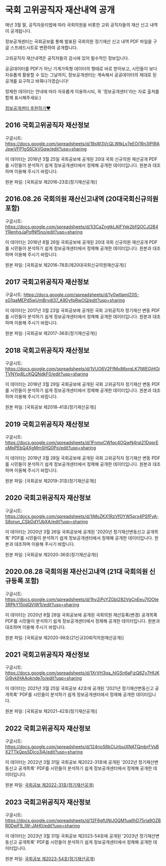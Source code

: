 # 국회 고위공직자 재산내역 공개

매년 3월 말, 공직자윤리법에 따라 국회의원을 비롯한 고위 공직자들의 재산 신고 내역이 공개됩니다.

정보공개센터는 국회공보를 통해 발표된 국회의원 정기재산 신고 내역 PDF 파일을 구글 스프레드시트로 변환하여 공개합니다.

고위공직자 재산내역은 공직자들의 감시에 있어 필수적인 정보입니다.

공공데이터를 PDF가 아닌 기계가독형 데이터의 형태로 바로 받아보고, 시민들이 보다 자유롭게 활용할 수 있는 그날까지, 정보공개센터는 계속해서 공공데이터의 제대로 된 공개를 요구하고 바꿔나가겠습니다!

정제한 데이터는 안내에 따라 자유롭게 이용하시되, 꼭 '정보공개센터'라는 자료 출처를 함께 표시해주세요:)

[정보공개센터 후원하기❤](https://www.opengirok.or.kr/56)




## 2016 국회고위공직자 재산정보
구글시트: https://docs.google.com/spreadsheets/d/18sW3VcQLWtkLv7eEOj1Rn3lPIRAJpwVFP1gS6CkVGqw/edit?usp=sharing

이 데이터는 2016년 3월 25일 국회공보에 공개된 20대 국회 신규의원 재산공개 PDF를 시민들이 분석하기 쉽게 정보공개센터에서 정제해 공개한 데이터입니다. 원본과 대조하며 이용해 주시기 바랍니다.

원본 파일: [국회공보 제2016-23호(정기재산공개)]

## 2016.08.26 국회의원 재산신고내역 (20대국회신규의원 포함)
구글시트: https://docs.google.com/spreadsheets/d/1i3CaZngtkLAIFYek2bfQOCJI2B4YRenhgJaPqfNf5no/edit?usp=sharing

이 데이터는 2016년 8월 26일 국회공보에 공개된 20대 국회 신규의원 재산공개 PDF를 시민들이 분석하기 쉽게 정보공개센터에서 정제해 공개한 데이터입니다. 원본과 대조하며 이용해 주시기 바랍니다.

원본 파일: [국회공보 제2016-78호(제20대국회신규의원재산공개)]

## 2017 국회고위공직자 재산정보
구글시트: https://docs.google.com/spreadsheets/d/1y0wtlamIZ0S-sG1qaMEPd5wUmBrvdI37_A9DyfpRwOQ/edit?usp=sharing

이 데이터는 2017년 3월 23일 국회공보에 공개된 국회 고위공직자 정기재산 변동 PDF를 시민들이 분석하기 쉽게 정보공개센터에서 정제해 공개한 데이터입니다. 원본과 대조하며 이용해 주시기 바랍니다.

원본 파일: [국회공보 제2017-36호(정기재산공개)]

## 2018 국회고위공직자 재산정보
구글시트: https://docs.google.com/spreadsheets/d/1VUO6V2FfMx86xrqLK7lWEGjHOiTVNYpj8LcKQQNdkF0/edit?usp=sharing

이 데이터는 2018년 3월 29일 국회공보에 공개된 국회 고위공직자 정기재산 변동 PDF를 시민들이 분석하기 쉽게 정보공개센터에서 정제해 공개한 데이터입니다. 원본과 대조하며 이용해 주시기 바랍니다.

원본 파일: [국회공보 제2018-41호(정기재산공개)]

## 2019 국회고위공직자 재산정보
구글시트: https://docs.google.com/spreadsheets/d/1FnmxCWfqc4OQwN4rqi21DqprEoMpPEbQ4XgMmSHQ0Po/edit?usp=sharing

이 데이터는 2019년 3월 28일 국회공보에 공개된 국회 고위공직자 정기재산 변동 PDF를 시민들이 분석하기 쉽게 정보공개센터에서 정제해 공개한 데이터입니다. 원본과 대조하며 이용해 주시기 바랍니다.

원본 파일: [국회공보 제2019-31호(정기재산공개)]

## 2020 국회고위공직자 재산정보
구글시트: https://docs.google.com/spreadsheets/d/1jMoZKX1RzVfOYW5prx4PSfFvA-S8orun_CSbDdYUbXA/edit?usp=sharing

이 데이터는 2020년 3월 26일 국회공보에 공개된 '2020년 정기재산변동신고 공개목록' PDF를 시민들이 분석하기 쉽게 정보공개센터에서 정제해 공개한 데이터입니다. 원본과 대조하며 이용해 주시기 바랍니다.

원본 파일: [국회공보 제2020-36호(정기재산공개)]

## 2020.08.28 국회의원 재산신고내역 (21대 국회의원 신규등록 포함)
구글시트: https://docs.google.com/spreadsheets/d/1hy2jPcYZGbl282VgCnEeu7lOOte3RPkY15iidQViW1I/edit?usp=sharing

이 데이터는 2020년 8월 28일 국회공보에 공개된 국회의원 재산등록(변경) 공개목록 PDF를 시민들이 분석하기 쉽게 정보공개센터에서 정제해 공개한 데이터입니다. 원본과 대조하며 이용해 주시기 바랍니다.

원본 파일: [국회공보 제2020-98호(21신규20퇴직의원재산공개)]

## 2021 국회고위공직자 재산정보
구글시트: https://docs.google.com/spreadsheets/d/1XrVH3qa_hIGSn6aFjzQ6Zy7HfJKGj9vkIHAAoknde7o/edit?usp=sharing

이 데이터는 2021년 3월 25일 국회공보 42호에 공개된 '2021년 정기재산변동신고 공개목록' PDF를 시민들이 분석하기 쉽게 정보공개센터에서 정제해 공개한 데이터입니다.

원본 파일: [국회공보 제2021-42호(정기재산공개)]

## 2022 국회고위공직자 재산정보
구글시트: https://docs.google.com/spreadsheets/d/124rioS6kCtJrbuiXNATQmbrFVsBX2TTkQpsSDjco3jA/edit?usp=sharing  

이 데이터는 2022년 3월 31일 국회공보 제2022-31호에 공개된 '2022년 정기재산변동신고 공개목록' PDF를 시민들이 분석하기 쉽게 정보공개센터에서 정제해 공개한 데이터입니다.  

원본 파일: [국회공보 제2022-31호(정기재산공개)](https://www.assembly.go.kr/portal/bbs/B0000059/view.do?nttId=1707818&menuNo=600103&pageUnit=10&sdate=&edate=&cl1Cd=&searchCnd=1&searchWrd=&pageIndex=4)

## 2023 국회고위공직자 재산정보
구글시트: https://docs.google.com/spreadsheets/d/12F6gfUNlJGQM1uaIlhD75ria9OZBR0DejF9_IW-JAH0/edit?usp=sharing  

이 데이터는 2023년 3월 31일 국회공보 제2023-54호에 공개된 '2023년 정기재산변동신고 공개목록' PDF를 시민들이 분석하기 쉽게 정보공개센터에서 정제해 공개한 데이터입니다.  

원본 파일: [국회공보 제2023-54호(정기재산공개)](https://www.assembly.go.kr/portal/bbs/B0000059/view.do?nttId=2184625&menuNo=600103&sdate=&edate=&pageUnit=10&pageIndex=1)


